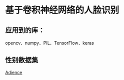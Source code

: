 
# 基于卷积神经网络的人脸识别

## 应用到的库：
opencv、numpy、PIL、TensorFlow、keras

## 性别数据集

[Adience](http://www.openu.ac.il/home/hassner/Adience/data.html#agegender)

